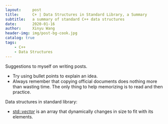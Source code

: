 ```yaml
---
layout:     post
title:      C+ | Data Structures in Standard Library, a Summary
subtitle:   a summary of standard C++ data structures
date:       2020-01-16
author:     Xinyu Wang
header-img: img/post-bg-cook.jpg
catalog: true
tags:
    - C++
    - Data Structures
---
```


Suggestions to myself on writing posts.

- Try using bullet points to explain an idea.
- Always remember that copying official documents does nothing more than wasting time. The only thing to help memorizing is to read and then practice.

Data structures in standard library:

- [std::*vector*](http://www.cplusplus.com/reference/vector/vector/) is an array that dynamically changes in size to fit with its elements.


